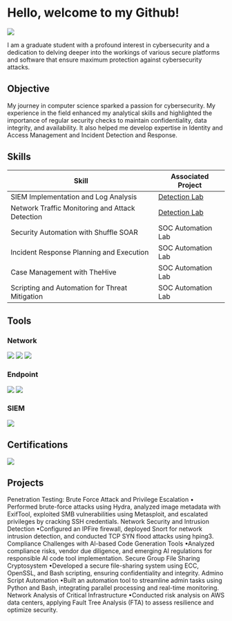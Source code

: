# Hello, welcome to my Github!
<a href="https://www.linkedin.com/in/samriddhi5/"><img src="https://img.shields.io/badge/-LinkedIn-0072b1?&style=for-the-badge&logo=linkedin&logoColor=white" /></a>

I am a graduate student with a profound interest in cybersecurity and a dedication to delving deeper into the workings of various secure platforms and software that ensure maximum protection against cybersecurity attacks.

## Objective

My journey in computer science sparked a passion for cybersecurity. My experience in the field enhanced my analytical skills and highlighted the importance of regular security checks to maintain confidentiality, data integrity, and availability. It also helped me develop expertise in Identity and Access Management and Incident Detection and Response.

## Skills

| Skill                                         | Associated Project         |
|-----------------------------------------------|----------------------------|
| SIEM Implementation and Log Analysis          | <a href="https://google.com">Detection Lab</a>|
| Network Traffic Monitoring and Attack Detection | <a href="https://google.com">Detection Lab</a>|
| Security Automation with Shuffle SOAR         | SOC Automation Lab|
| Incident Response Planning and Execution      | SOC Automation Lab|
| Case Management with TheHive                  | SOC Automation Lab|
| Scripting and Automation for Threat Mitigation | SOC Automation Lab|

## Tools

### Network
<div>
    <img src="https://img.shields.io/badge/-Wireshark-1679A7?&style=for-the-badge&logo=Wireshark&logoColor=white" />
    <img src="https://img.shields.io/badge/-Suricata-EF3B2D?&style=for-the-badge&logo=Suricata&logoColor=white" />
    <img src="https://img.shields.io/badge/-Zeek-777BB4?&style=for-the-badge&logo=Zeek&logoColor=white" />
</div>

### Endpoint
<div>
    <img src="https://img.shields.io/badge/-Microsoft_Defender_for_Endpoint-00A4EF?&style=for-the-badge&logo=Microsoft&logoColor=white" />
    <img src="https://img.shields.io/badge/-Velociraptor-4B275F?&style=for-the-badge&logo=Velociraptor&logoColor=white" />
</div>

### SIEM
<div>
    <img src="https://img.shields.io/badge/-Splunk-000000?&style=for-the-badge&logo=Splunk&logoColor=white" />
</div>

## Certifications
<div>
<a href="https://www.credly.com/badges/YOUR_BADGE_ID" target="_blank">
        <img src="https://img.shields.io/badge/-AWS%20Certified%20Cloud%20Practitioner-FF9900?&style=for-the-badge&logo=AmazonAWS&logoColor=white" />
    </a>
</div>

## Projects
Penetration Testing: Brute Force Attack and Privilege Escalation
• Performed brute-force attacks using Hydra, analyzed image metadata with ExifTool, exploited SMB vulnerabilities using Metasploit, and escalated privileges by cracking SSH credentials.
Network Security and Intrusion Detection
•Configured an IPFire firewall, deployed Snort for network intrusion detection, and conducted TCP SYN flood attacks using hping3.
Compliance Challenges with Al-based Code Generation Tools
•Analyzed compliance risks, vendor due diligence, and emerging AI regulations for responsible AI code tool implementation.
Secure Group File Sharing Cryptosystem
•Developed a secure file-sharing system using ECC, OpenSSL, and Bash scripting, ensuring confidentiality and integrity.
Admino Script Automation
•Built an automation tool to streamline admin tasks using Python and Bash, integrating parallel processing and real-time monitoring.
Network Analysis of Critical Infrastructure
•Conducted risk analysis on AWS data centers, applying Fault Tree Analysis (FTA) to assess resilience and optimize security.
